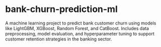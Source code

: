 # bank-churn-prediction-ml
A machine learning project to predict bank customer churn using models like LightGBM, XGBoost, Random Forest, and CatBoost. Includes data preprocessing, model evaluation, and hyperparameter tuning to support customer retention strategies in the banking sector.
